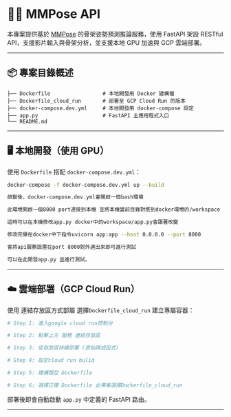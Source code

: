 # 🏃‍♂️ MMPose API

本專案提供基於 [MMPose](https://github.com/open-mmlab/mmpose) 的骨架姿勢預測推論服務，使用 FastAPI 架設 RESTful API，支援影片輸入與骨架分析，並支援本地 GPU 加速與 GCP 雲端部署。

---

## 📦 專案目錄概述

```
├── Dockerfile                 # 本地開發用 Docker 建構檔
├── Dockerfile_cloud_run       # 部署至 GCP Cloud Run 的版本
├── docker-compose.dev.yml     # 本地開發用 docker-compose 設定
├── app.py                     # FastAPI 主應用程式入口
└── README.md
```

---

## 🖥️ 本地開發（使用 GPU）

使用 `Dockerfile` 搭配 `docker-compose.dev.yml`：

```bash
docker-compose -f docker-compose.dev.yml up --build
```

```bash
啟動後，docker-compose.dev.yml會開啟一個bash環境 

此環境開啟一個8000 port連接到本機 並將本機當前目錄對應到docker環境的/workspace

這時可以在本機修改app.py docker中的workspace/app.py會跟著改變

修改完畢在docker中下指令uvicorn app:app --host 0.0.0.0 --port 8000

會將api服務設置在port 8000對外連出來即可進行測試

可以在此開發app.py 並進行測試。
```
---

## ☁️ 雲端部署（GCP Cloud Run）

使用 連結存放區方式部屬 選擇`Dockerfile_cloud_run` 建立專屬容器：

```bash
# Step 1: 進入google cloud run控制台

# Step 2: 點擊上方 服務 連結存放區

# Step 3: 從存放區持續部署 (原始碼或函式)

# Step 4: 設定cloud run bulid

# Step 5: 建構類型 Dockerfile

# Step 6: 選擇正確 Dockerfile 此專案選擇Dockerfile_cloud_run
```

部署後即會自動啟動 `app.py` 中定義的 FastAPI 路由。

---

